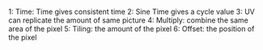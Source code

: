 1: Time: Time gives consistent time
2: Sine Time gives a cycle value
3: UV can replicate the amount of same picture
4: Multiply: combine the same area of the pixel
5: Tiling: the amount of the pixel
6: Offset: the position of the pixel